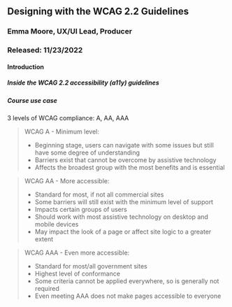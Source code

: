 ## Designing with the WCAG 2.2 Guidelines
### Emma Moore, UX/UI Lead, Producer
### Released: 11/23/2022

#### Introduction

##### Inside the WCAG 2.2 accessibility (a11y) guidelines

##### Course use case

3 levels of WCAG compliance: A, AA, AAA

> WCAG A - Minimum level:
> - Beginning stage, users can navigate with some issues but still have some degree of understanding
> - Barriers exist that cannot be overcome by assistive technology
> - Affects the broadest group with the most benefits and is essential

> WCAG AA - More accessible:
> - Standard for most, if not all commercial sites
> - Some barriers will still exist with the minimum level of support
> - Impacts certain groups of users
> - Should work with most assistive technology on desktop and mobile devices
> - May impact the look of a page or affect site logic to a greater extent

> WCAG AAA - Even more accessible:
> - Standard for most/all government sites
> - Highest level of conformance
> - Some criteria cannot be applied everywhere, so is generally not required
> - Even meeting AAA does not make pages accessible to everyone
